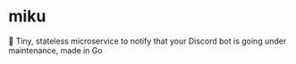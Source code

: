 # miku
🌱 Tiny, stateless microservice to notify that your Discord bot is going under maintenance, made in Go

